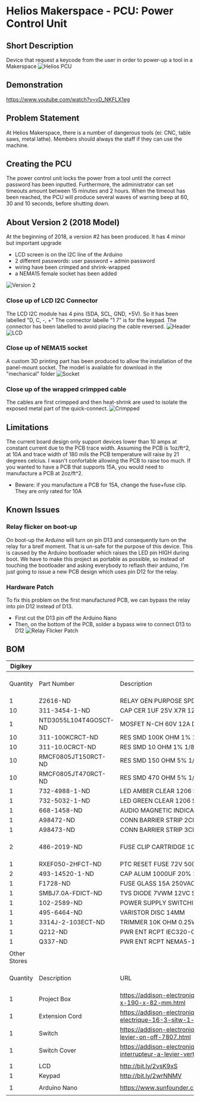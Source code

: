 # Helios Makerspace - PCU: Power Control Unit

## Short Description
Device that request a keycode from the user in order to power-up a tool in a Makerspace
![Helios PCU](https://github.com/lle/HeliosPowerControlUnit/blob/master/img/2018V2_front.jpg?raw=true)

## Demonstration
https://www.youtube.com/watch?v=vD_NKFLX1eg

## Problem Statement
At Helios Makerspace, there is a number of dangerous tools (ei: CNC, table saws, metal lathe). Members should always the staff if they can use the machine. 

## Creating the PCU
The power control unit locks the power from a tool until the correct password has been inputted. Furthermore, the administrator can set timeouts amount between 15 minutes and 2 hours. When the timeout has been reached, the PCU will produce several waves of warning beep at 60, 30 and 10 seconds, before shutting down.

## About Version 2 (2018 Model)
At the beginning of 2018, a version #2 has been produced. It has 4 minor but important upgrade
* LCD screen is on the I2C line of the Arduino
* 2 different passwords: user password + admin password
* wiring have been crimped and shrink-wrapped
* a NEMA15 female socket has been added

![Version 2](https://raw.githubusercontent.com/lle/HeliosPowerControlUnit/master/img/2018V2_inner.jpg)

### Close up of LCD I2C Connector
The LCD I2C module has 4 pins (SDA, SCL, GND, +5V). So it has been labelled "D, C, -, +"
The connector labelle "1  7" is for the keypad. The connector has been labelled to avoid placing the cable reversed.
![Header](https://raw.githubusercontent.com/lle/HeliosPowerControlUnit/master/img/2018V2_header.jpg)
![LCD](https://raw.githubusercontent.com/lle/HeliosPowerControlUnit/master/img/2018V2_lcd.jpg)

### Close up of NEMA15 socket
A custom 3D printing part has been produced to allow the installation of the panel-mount socket. The model is available for download in the "mechanical" folder
![Socket](https://raw.githubusercontent.com/lle/HeliosPowerControlUnit/master/img/2018V2_socket.jpg)

### Close up of the wrapped crimpped cable
The cables are first crimpped and then heat-shrink are used to isolate the exposed metal part of the quick-connect.
![Crimpped](https://raw.githubusercontent.com/lle/HeliosPowerControlUnit/master/img/2018V2_input.jpg)

## Limitations
The current board design only support devices lower than 10 amps at constant current due to the PCB trace width.
Assuming the PCB is 1oz/ft^2, at 10A and trace width of 180 mils the PCB temperature will raise by 21 degrees celcius. I wasn't confortable allowing the PCB to raise too much.
If you wanted to have a PCB that supports 15A, you would need to manufacture a PCB at 2oz/ft^2. 
* Beware: if you manufacture a PCB for 15A, change the fuse+fuse clip. They are only rated for 10A 

## Known Issues
### Relay flicker on boot-up
On boot-up the Arduino will turn on pin D13 and consequently turn on the relay for a breif moment. That is un-safe for the purpose of this device. This is caused by the Arduino bootloader which raises the LED pin HIGH during boot. We have to make this project as portable as possible, so instead of touching the bootloader and asking everybody to reflash their arduino, I'm just going to issue a new PCB design which uses pin D12 for the relay.

### Hardware Patch
To fix this problem on the first manufactured PCB, we can bypass the relay into pin D12 instead of D13.
* First cut the D13 pin off the Arduino Nano
* Then, on the bottom of the PCB, solder a bypass wire to connect D13 to D12
![Relay Flicker Patch](https://raw.githubusercontent.com/lle/HeliosPowerControlUnit/master/img/patch.png)

## BOM
| Digikey               |                       |                                                                             |                    |                |           |
|-----------------------|-----------------------|-----------------------------------------------------------------------------|--------------------|----------------|-----------|
| Quantity              | Part Number           | Description                                                                 | Comment           | Unit Price CAD | Sub Total |
| 1                     | Z2616-ND              | RELAY GEN PURPOSE SPDT 16A 5V                                               |                    | 3.06           | 3.06      |
| 10                    | 311-3454-1-ND         | CAP CER 1UF 25V X7R 1206                                                    |                    | 0.137          | 1.37      |
| 1                     | NTD3055L104T4GOSCT-ND | MOSFET N-CH 60V 12A DPAK                                                    |                    | 0.95           | 0.95      |
| 10                    | 311-100KCRCT-ND       | RES SMD 100K OHM 1% 1/8W 0805                                               |                    | 0.031          | 0.31      |
| 10                    | 311-10.0CRCT-ND       | RES SMD 10 OHM 1% 1/8W 0805                                                 |                    | 0.031          | 0.31      |
| 10                    | RMCF0805JT150RCT-ND   | RES SMD 150 OHM 5% 1/8W 0805                                                |                    | 0.024          | 0.24      |
| 10                    | RMCF0805JT470RCT-ND   | RES SMD 470 OHM 5% 1/8W 0805                                                |                    | 0.024          | 0.24      |
| 1                     | 732-4988-1-ND         | LED AMBER CLEAR 1206 SMD                                                    |                    | 0.27           | 0.27      |
| 1                     | 732-5032-1-ND         | LED GREEN CLEAR 1206 SMD                                                    |                    | 0.24           | 0.24      |
| 1                     | 668-1458-ND           | AUDIO MAGNETIC INDICATOR 4-7V TH                                            |                    | 2.16           | 2.16      |
| 1                     | A98472-ND             | CONN BARRIER STRIP 2CIRC 0.325"                                             |                    | 1.33           | 1.33      |
| 1                     | A98473-ND             | CONN BARRIER STRIP 3CIRC 0.325"                                             |                    | 1.52           | 1.52      |
| 2                     | 486-2019-ND           | FUSE CLIP CARTRIDGE 10A PCB                                                 | WARNING 10A ONLY   | 0.14           | 0.28      |
| 1                     | RXEF050-2HFCT-ND      | PTC RESET FUSE 72V 500MA RADIAL                                             |                    | 0.62           | 0.62      |
| 2                     | 493-14520-1-ND        | CAP ALUM 1000UF 20% 16V SMD                                                 |                    | 1.3            | 2.6       |
| 1                     | F1728-ND              | FUSE GLASS 15A 250VAC 5X20MM                                                |                    | 0.46           | 0.46      |
| 1                     | SMBJ7.0A-FDICT-ND     | TVS DIODE 7VWM 12VC SMB                                                     |                    | 0.6            | 0.6       |
| 1                     | 102-2589-ND           | POWER SUPPLY SWITCHING 5V 2W                                                |                    | 17.78          | 17.78     |
| 1                     | 495-6464-ND           | VARISTOR DISC 14MM                                                          |                    | 0.74           | 0.74      |
| 1                     | 3314J-2-103ECT-ND     | TRIMMER 10K OHM 0.25W SMD                                                   |                    | 3.12           | 3.12      |
| 1                     | Q212-ND               | PWR ENT RCPT IEC320-C14                                                     |                    | 1.13           | 1.13      |
| 1                     | Q337-ND               | PWR ENT RCPT NEMA5-15 PANEL                                                 |                    | 1.13           | 1.13      |
|                       |                       |                                                                             |                    |                |           |
| Other Stores          |                       |                                                                             |                    |                |           |
| Quantity              | Description           | URL                                                                         | Customer Reference | Unit Price CAD | Sub Total |
| 1                     | Project Box           | https://addison-electronique.com/boitier-abs-257-x-190-x-82-mm.html         |                    | 13.99          | 13.99     |
| 1                     | Extension Cord        | https://addison-electronique.com/rallonge-electrique-16-3-sjtw-1-metre.html |                    | 2.99           | 2.99      |
| 1                     | Switch                | https://addison-electronique.com/interrupteur-a-levier-on-off-7807.html     |                    | 1.99           | 1.99      |
| 1                     | Switch Cover          | https://addison-electronique.com/couvert-pour-interrupteur-a-levier-vert-clair.html |            | 0.99           | 0.99      |
|                       |                       |                                                                             |                    |                |           |
| 1                     | LCD                   | http://bit.ly/2vsK9xS                                                       |                    | 2.49           | 2.49      |
| 1                     | Keypad                | http://bit.ly/2wrNNMV                                                       |                    | 1.60           | 1.60      |
|                       |                       |                                                                             |                    |                |           |
| 1                     | Arduino Nano          | https://www.sunfounder.com/board/arduino/nano.html                          |                    | 13.94          | 13.94     |
|                       |                       |                                                                             |                    |                |           |
